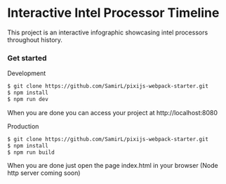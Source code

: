 # Interactive Intel Processor Timeline 
This project is an interactive infographic showcasing intel processors throughout history.
### Get started

Development
```sh
$ git clone https://github.com/SamirL/pixijs-webpack-starter.git
$ npm install
$ npm run dev
```
When you are done you can access your project at http://localhost:8080

Production
```sh
$ git clone https://github.com/SamirL/pixijs-webpack-starter.git
$ npm install
$ npm run build
```
When you are done just open the page index.html in your browser (Node http server coming soon)
